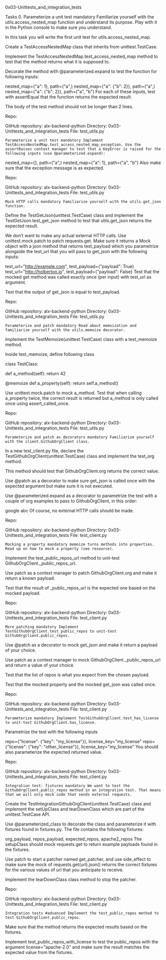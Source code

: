 0x03-Unittests_and_integration_tests

Tasks 0. Parameterize a unit test mandatory Familiarize yourself with the utils.access_nested_map function and understand its purpose. Play with it in the Python console to make sure you understand.

In this task you will write the first unit test for utils.access_nested_map.

Create a TestAccessNestedMap class that inherits from unittest.TestCase.

Implement the TestAccessNestedMap.test_access_nested_map method to test that the method returns what it is supposed to.

Decorate the method with @parameterized.expand to test the function for following inputs:

nested_map={"a": 1}, path=("a",) nested_map={"a": {"b": 2}}, path=("a",) nested_map={"a": {"b": 2}}, path=("a", "b") For each of these inputs, test with assertEqual that the function returns the expected result.

The body of the test method should not be longer than 2 lines.

Repo:

GitHub repository: alx-backend-python Directory: 0x03-Unittests_and_integration_tests File: test_utils.py

    Parameterize a unit test mandatory Implement TestAccessNestedMap.test_access_nested_map_exception. Use the assertRaises context manager to test that a KeyError is raised for the following inputs (use @parameterized.expand):

nested_map={}, path=("a",) nested_map={"a": 1}, path=("a", "b") Also make sure that the exception message is as expected.

Repo:

GitHub repository: alx-backend-python Directory: 0x03-Unittests_and_integration_tests File: test_utils.py

    Mock HTTP calls mandatory Familiarize yourself with the utils.get_json function.

Define the TestGetJson(unittest.TestCase) class and implement the TestGetJson.test_get_json method to test that utils.get_json returns the expected result.

We don’t want to make any actual external HTTP calls. Use unittest.mock.patch to patch requests.get. Make sure it returns a Mock object with a json method that returns test_payload which you parametrize alongside the test_url that you will pass to get_json with the following inputs:

test_url="http://example.com", test_payload={"payload": True} test_url="http://holberton.io", test_payload={"payload": False} Test that the mocked get method was called exactly once (per input) with test_url as argument.

Test that the output of get_json is equal to test_payload.

Repo:

GitHub repository: alx-backend-python Directory: 0x03-Unittests_and_integration_tests File: test_utils.py

    Parameterize and patch mandatory Read about memoization and familiarize yourself with the utils.memoize decorator.

Implement the TestMemoize(unittest.TestCase) class with a test_memoize method.

Inside test_memoize, define following class

class TestClass:

def a_method(self):
    return 42

@memoize
def a_property(self):
    return self.a_method()

Use unittest.mock.patch to mock a_method. Test that when calling a_property twice, the correct result is returned but a_method is only called once using assert_called_once.

Repo:

GitHub repository: alx-backend-python Directory: 0x03-Unittests_and_integration_tests File: test_utils.py

    Parameterize and patch as decorators mandatory Familiarize yourself with the client.GithubOrgClient class.

In a new test_client.py file, declare the TestGithubOrgClient(unittest.TestCase) class and implement the test_org method.

This method should test that GithubOrgClient.org returns the correct value.

Use @patch as a decorator to make sure get_json is called once with the expected argument but make sure it is not executed.

Use @parameterized.expand as a decorator to parametrize the test with a couple of org examples to pass to GithubOrgClient, in this order:

google abc Of course, no external HTTP calls should be made.

Repo:

GitHub repository: alx-backend-python Directory: 0x03-Unittests_and_integration_tests File: test_client.py

    Mocking a property mandatory memoize turns methods into properties. Read up on how to mock a property (see resource).

Implement the test_public_repos_url method to unit-test GithubOrgClient._public_repos_url.

Use patch as a context manager to patch GithubOrgClient.org and make it return a known payload.

Test that the result of _public_repos_url is the expected one based on the mocked payload.

Repo:

GitHub repository: alx-backend-python Directory: 0x03-Unittests_and_integration_tests File: test_client.py

    More patching mandatory Implement TestGithubOrgClient.test_public_repos to unit-test GithubOrgClient.public_repos.

Use @patch as a decorator to mock get_json and make it return a payload of your choice.

Use patch as a context manager to mock GithubOrgClient._public_repos_url and return a value of your choice.

Test that the list of repos is what you expect from the chosen payload.

Test that the mocked property and the mocked get_json was called once.

Repo:

GitHub repository: alx-backend-python Directory: 0x03-Unittests_and_integration_tests File: test_client.py

    Parameterize mandatory Implement TestGithubOrgClient.test_has_license to unit-test GithubOrgClient.has_license.

Parametrize the test with the following inputs

repo={"license": {"key": "my_license"}}, license_key="my_license" repo={"license": {"key": "other_license"}}, license_key="my_license" You should also parameterize the expected returned value.

Repo:

GitHub repository: alx-backend-python Directory: 0x03-Unittests_and_integration_tests File: test_client.py

    Integration test: fixtures mandatory We want to test the GithubOrgClient.public_repos method in an integration test. That means that we will only mock code that sends external requests.

Create the TestIntegrationGithubOrgClient(unittest.TestCase) class and implement the setUpClass and tearDownClass which are part of the unittest.TestCase API.

Use @parameterized_class to decorate the class and parameterize it with fixtures found in fixtures.py. The file contains the following fixtures:

org_payload, repos_payload, expected_repos, apache2_repos The setupClass should mock requests.get to return example payloads found in the fixtures.

Use patch to start a patcher named get_patcher, and use side_effect to make sure the mock of requests.get(url).json() returns the correct fixtures for the various values of url that you anticipate to receive.

Implement the tearDownClass class method to stop the patcher.

Repo:

GitHub repository: alx-backend-python Directory: 0x03-Unittests_and_integration_tests File: test_client.py

    Integration tests #advanced Implement the test_public_repos method to test GithubOrgClient.public_repos.

Make sure that the method returns the expected results based on the fixtures.

Implement test_public_repos_with_license to test the public_repos with the argument license="apache-2.0" and make sure the result matches the expected value from the fixtures.
